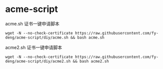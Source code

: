 # acme-script

acme.sh 证书一键申请脚本

```shell
wget -N --no-check-certificate https://raw.githubusercontent.com/fy-deng/acme-script/diy/acme.sh && bash acme.sh
```

acme2.sh 证书一键申请脚本
```shell
wget -N --no-check-certificate https://raw.githubusercontent.com/fy-deng/acme-script/diy/acme2.sh && bash acme2.sh
```
